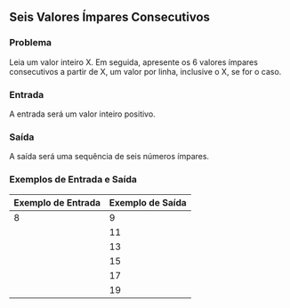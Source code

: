 ## Seis Valores Ímpares Consecutivos

### Problema

Leia um valor inteiro X. Em seguida, apresente os 6 valores ímpares consecutivos a partir de X, um valor por linha, inclusive o X, se for o caso.

### Entrada

A entrada será um valor inteiro positivo.

### Saída

A saída será uma sequência de seis números ímpares.

### Exemplos de Entrada e Saída

| Exemplo de Entrada | Exemplo de Saída |
|--------------------|------------------|
| 8                  | 9                |
|                    | 11               |
|                    | 13               |
|                    | 15               |
|                    | 17               |
|                    | 19               |
